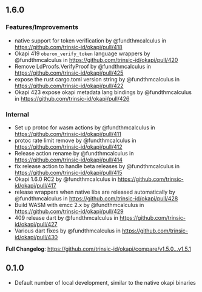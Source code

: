 ## 1.6.0
### Features/Improvements
* native support for token verification by @fundthmcalculus in https://github.com/trinsic-id/okapi/pull/418
* Okapi 419 `oberon_verify_token` language wrappers by @fundthmcalculus in https://github.com/trinsic-id/okapi/pull/420
* Remove LdProofs.VerifyProof by @fundthmcalculus in https://github.com/trinsic-id/okapi/pull/425
* expose the rust cargo.toml version string by @fundthmcalculus in https://github.com/trinsic-id/okapi/pull/422
* Okapi 423 expose okapi metadata lang bindings by @fundthmcalculus in https://github.com/trinsic-id/okapi/pull/426

### Internal
* Set up protoc for wasm actions by @fundthmcalculus in https://github.com/trinsic-id/okapi/pull/411
* protoc rate limit remove by @fundthmcalculus in https://github.com/trinsic-id/okapi/pull/412
* Release action rename by @fundthmcalculus in https://github.com/trinsic-id/okapi/pull/414
* fix release action to handle beta releases by @fundthmcalculus in https://github.com/trinsic-id/okapi/pull/415
* Okapi 1.6.0 RC2 by @fundthmcalculus in https://github.com/trinsic-id/okapi/pull/417
* release wrappers when native libs are released automatically by @fundthmcalculus in https://github.com/trinsic-id/okapi/pull/428
* Build WASM with emcc 2.x by @fundthmcalculus in https://github.com/trinsic-id/okapi/pull/429
* 409 release dart by @fundthmcalculus in https://github.com/trinsic-id/okapi/pull/427
* Various dart fixes by @fundthmcalculus in https://github.com/trinsic-id/okapi/pull/430


**Full Changelog**: https://github.com/trinsic-id/okapi/compare/v1.5.0...v1.5.1

## 0.1.0

- Default number of local development, similar to the native okapi binaries
